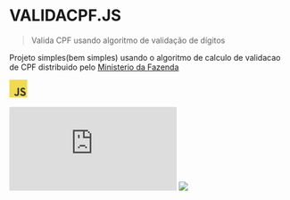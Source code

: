 # VALIDACPF.JS
> Valida CPF usando algoritmo de validação de dígitos

Projeto simples(bem simples) usando o algoritmo de calculo de validacao de CPF distribuido pelo
[Ministerio da Fazenda](https://servicos.receita.fazenda.gov.br/Servicos/CPF/ConsultaSituacao/ConsultaPublica.asp)

<a href="https://en.wikipedia.org/wiki/JavaScript" title="JavaScript"><img src="icons/javascript.png" /></a>

![GitHub](https://img.shields.io/github/license/Noctho01/validacpf.js)
<a href="https://github.com/Noctho01/validacpf.js/blob/master/LICENSE"><img src="https://img.shields.io/github/license/Noctho01/validacpf.js"></a>
